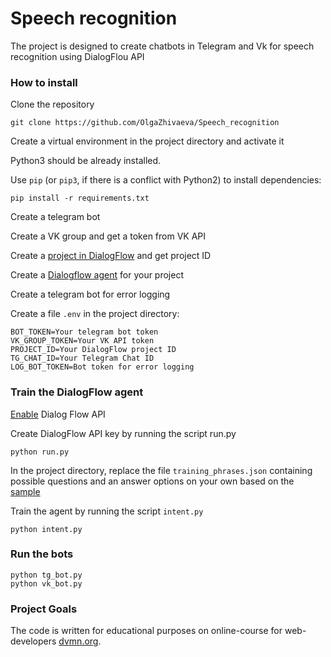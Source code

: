 # Speech recognition

The project is designed to create chatbots in Telegram and Vk for speech recognition
using DialogFlou API

### How to install

Clone the repository
```commandline
git clone https://github.com/OlgaZhivaeva/Speech_recognition
```

Create a virtual environment in the project directory and activate it

Python3 should be already installed.

Use `pip` (or `pip3`, if there is a conflict with Python2) to install dependencies:
```commandline
pip install -r requirements.txt
```

Create a telegram bot

Create a VK group and get a token from VK API

Create a [project in DialogFlow](https://cloud.google.com/dialogflow/es/docs/quick/setup) and get project ID

Create a [Dialogflow agent](https://cloud.google.com/dialogflow/es/docs/quick/build-agent) for your project

Create a telegram bot for error logging

Create a file `.env` in the project directory:

```commandline
BOT_TOKEN=Your telegram bot token
VK_GROUP_TOKEN=Your VK API token
PROJECT_ID=Your DialogFlow project ID
TG_CHAT_ID=Your Telegram Chat ID
LOG_BOT_TOKEN=Bot token for error logging
```

### Train the DialogFlow agent

[Enable](https://cloud.google.com/dialogflow/es/docs/quick/setup#api) Dialog Flow API

Create DialogFlow API key by running the script run.py
```commandline
python run.py
```

In the project directory, replace the file `training_phrases.json` containing possible questions and
an answer options on your own based on the [sample](https://github.com/OlgaZhivaeva/Speech_recognition/blob/main/training_phrases.json)

Train the agent by running the script `intent.py`
```commandline
python intent.py
```

### Run the bots

```commandline
python tg_bot.py
python vk_bot.py
```

### Project Goals

The code is written for educational purposes on online-course for web-developers [dvmn.org](https://dvmn.org/).